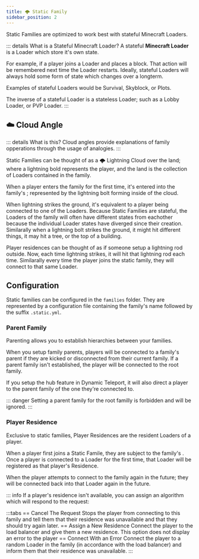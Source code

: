 ```yaml
---
title: 🌩️ Static Family
sidebar_position: 2
---
```

Static Families are optimized to work best with stateful <MCLoaderTag>Minecraft Loaders</MCLoaderTag>.

::: details What is a Stateful Minecraft Loader?
A stateful **Minecraft Loader** is a Loader which store it's own state.

For example, if a player joins a Loader and places a block. That action will be remembered next time the Loader restarts.
Ideally, stateful Loaders will always hold some form of state which changes over a longterm.

Examples of stateful Loaders would be Survival, Skyblock, or Plots.

The inverse of a stateful Loader is a stateless Loader; such as a Lobby Loader, or PVP Loader.
:::

## ☁️ Cloud Angle
::: details What is this?
Cloud angles provide explanations of family opperations through the usage of analogies.
:::

Static Families can be thought of as a 🌩️ Lightning Cloud over the land; where a lightning bold represents the player, and the land is the collection of <MCLoaderTag>Loaders</MCLoaderTag> contained in the family.

When a player enters the family for the first time, it's entered into the family's <DynamicTag href="concepts/load_balancing" emoji="⤵️" name="Load Balancer" title="A link to a page for Load Balancers" />;
represented by the lightning bolt forming inside of the cloud.

When lightning strikes the ground, it's equivalent to a player being connected to one of the Loaders.
Because Static Families are stateful, the Loaders of the family will often have different states from eachother because the individual Loader states have diverged since their creation.
Similarally when a lightning bolt strikes the ground, it might hit different things, it may hit a tree, or the top of a building.

Player residences can be thought of as if someone setup a lightning rod outside.
Now, each time lightning strikes, it will hit that lightning rod each time.
Similarally every time the player joins the static family, they will connect to that same Loader.

## Configuration
Static families can be configured in the `families` folder. They are represented by a configuration file containing the family's name followed by the suffix `.static.yml`.

### Parent Family
Parenting allows you to establish hierarchies between your families.

When you setup family parents, players will be connected to a family's parent if they are kicked or disconnected from their current family.
If a parent family isn't established, the player will be connected to the root family.

If you setup the hub feature in Dynamic Teleport, it will also direct a player to the parent family of the one they're connected to. 

::: danger
Setting a parent family for the root familly is forbidden and will be ignored.
:::

### Player Residence
Exclusive to static families, Player Residences are the resident <MCLoaderTag>Loaders</MCLoaderTag> of a player.

When a player first joins a Static Famile, they are subject to the family's <DynamicTag href="concepts/load_balancing" emoji="⤵️" name="Load Balancer" title="A link to a page for Load Balancers" />.
Once a player is connected to a Loader for the first time, that Loader will be registered as that player's Residence.

When the player attempts to connect to the family again in the future; they will be connected back into that Loader again in the future.

::: info
If a player's residence isn't available, you can assign an algorithm which will respond to the request:

:::tabs
== Cancel The Request
Stops the player from connecting to this family and tell them that their residence was unavailable and that they should try again later.
== Assign a New Residence
Connect the player to the load balancer and give them a new residence.
This option does not display an error to the player
== Connect With an Error
Connect the player to a random Loader in the family (in accordance with the load balancer) and inform them that their residence was unavailable.
:::

<Menu>
    <MenuItem href="concepts/load_balancing" title="⤵️ Load Balancing" description="Read up more on Load Balancing in RC." />
    <MenuItem href="concepts/whitelist" title="👮 Whitelist" description="Read up more on Whitelists in RC." />
</Menu>
